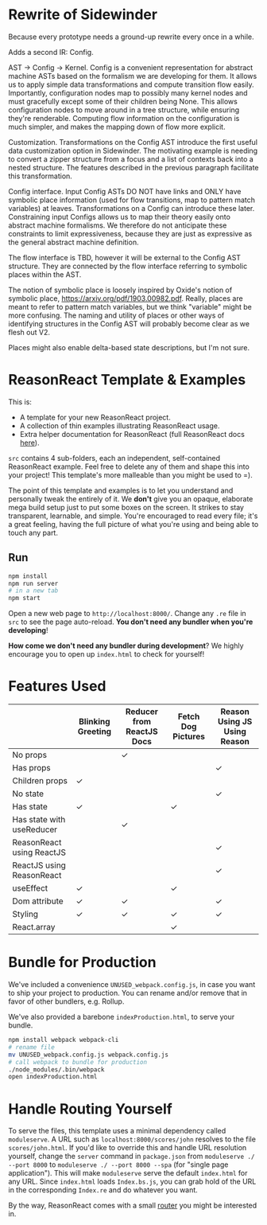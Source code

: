 # Rewrite of Sidewinder

Because every prototype needs a ground-up rewrite every once in a while.

Adds a second IR: Config.

AST -> Config -> Kernel. Config is a convenient representation for abstract machine ASTs based on
the formalism we are developing for them. It allows us to apply simple data transformations and
compute transition flow easily. Importantly, configuration nodes map to possibly many kernel nodes
and must gracefully except some of their children being None. This allows configuration nodes to
move around in a tree structure, while ensuring they're renderable. Computing flow information on
the configuration is much simpler, and makes the mapping down of flow more explicit.

Customization. Transformations on the Config AST introduce the first useful data customization
option in Sidewinder. The motivating example is needing to convert a zipper structure from a focus
and a list of contexts back into a nested structure. The features described in the previous
paragraph facilitate this transformation.

Config interface. Input Config ASTs DO NOT have links and ONLY have symbolic place information (used
for flow transitions, map to pattern match variables) at leaves. Transformations on a Config can
introduce these later. Constraining input Configs allows us to map their theory easily onto abstract
machine formalisms. We therefore do not anticipate these constraints to limit expressiveness,
because they are just as expressive as the general abstract machine definition.

The flow interface is TBD, however it will be external to the Config AST structure. They are
connected by the flow interface referring to symbolic places within the AST.

The notion of symbolic place is loosely inspired by Oxide's notion of symbolic place,
https://arxiv.org/pdf/1903.00982.pdf. Really, places are meant to refer to pattern match variables,
but we think "variable" might be more confusing. The naming and utility of places or other ways of
identifying structures in the Config AST will probably become clear as we flesh out V2.

Places might also enable delta-based state descriptions, but I'm not sure.

# ReasonReact Template & Examples

This is:
- A template for your new ReasonReact project.
- A collection of thin examples illustrating ReasonReact usage.
- Extra helper documentation for ReasonReact (full ReasonReact docs [here](https://reasonml.github.io/reason-react/)).

`src` contains 4 sub-folders, each an independent, self-contained ReasonReact example. Feel free to delete any of them and shape this into your project! This template's more malleable than you might be used to =).

The point of this template and examples is to let you understand and personally tweak the entirely of it. We **don't** give you an opaque, elaborate mega build setup just to put some boxes on the screen. It strikes to stay transparent, learnable, and simple. You're encouraged to read every file; it's a great feeling, having the full picture of what you're using and being able to touch any part.

## Run

```sh
npm install
npm run server
# in a new tab
npm start
```

Open a new web page to `http://localhost:8000/`. Change any `.re` file in `src` to see the page auto-reload. **You don't need any bundler when you're developing**!

**How come we don't need any bundler during development**? We highly encourage you to open up `index.html` to check for yourself!

# Features Used

|                           | Blinking Greeting | Reducer from ReactJS Docs | Fetch Dog Pictures | Reason Using JS Using Reason |
|---------------------------|-------------------|---------------------------|--------------------|------------------------------|
| No props                  |                   | ✓                         |                    |                              |
| Has props                 |                   |                           |                    | ✓                            |
| Children props            | ✓                 |                           |                    |                              |
| No state                  |                   |                           |                    | ✓                            |
| Has state                 | ✓                 |                           |  ✓                 |                              |
| Has state with useReducer |                   | ✓                         |                    |                              |
| ReasonReact using ReactJS |                   |                           |                    | ✓                            |
| ReactJS using ReasonReact |                   |                           |                    | ✓                            |
| useEffect                 | ✓                 |                           |  ✓                 |                              |
| Dom attribute             | ✓                 | ✓                         |                    | ✓                            |
| Styling                   | ✓                 | ✓                         |  ✓                 | ✓                            |
| React.array               |                   |                           |  ✓                 |                              |

# Bundle for Production

We've included a convenience `UNUSED_webpack.config.js`, in case you want to ship your project to production. You can rename and/or remove that in favor of other bundlers, e.g. Rollup.

We've also provided a barebone `indexProduction.html`, to serve your bundle.

```sh
npm install webpack webpack-cli
# rename file
mv UNUSED_webpack.config.js webpack.config.js
# call webpack to bundle for production
./node_modules/.bin/webpack
open indexProduction.html
```

# Handle Routing Yourself

To serve the files, this template uses a minimal dependency called `moduleserve`. A URL such as `localhost:8000/scores/john` resolves to the file `scores/john.html`. If you'd like to override this and handle URL resolution yourself, change the `server` command in `package.json` from `moduleserve ./ --port 8000` to `moduleserve ./ --port 8000 --spa` (for "single page application"). This will make `moduleserve` serve the default `index.html` for any URL. Since `index.html` loads `Index.bs.js`, you can grab hold of the URL in the corresponding `Index.re` and do whatever you want.

By the way, ReasonReact comes with a small [router](https://reasonml.github.io/reason-react/docs/en/router) you might be interested in.

